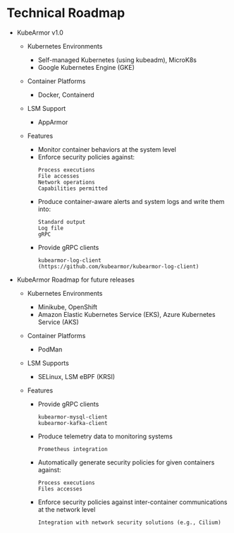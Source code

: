 # Technical Roadmap

* KubeArmor v1.0

  * Kubernetes Environments
    * Self-managed Kubernetes \(using kubeadm\), MicroK8s
    * Google Kubernetes Engine \(GKE\)

  * Container Platforms
    * Docker, Containerd

  * LSM Support
    * AppArmor

  * Features
    * Monitor container behaviors at the system level
    * Enforce security policies against:
      ```text
      Process executions
      File accesses
      Network operations
      Capabilities permitted
      ```
    * Produce container-aware alerts and system logs and write them into:
      ```text
      Standard output
      Log file
      gRPC
      ```
    * Provide gRPC clients
      ```text
      kubearmor-log-client (https://github.com/kubearmor/kubearmor-log-client)
      ```

* KubeArmor Roadmap for future releases
  * Kubernetes Environments
    * Minikube, OpenShift
    * Amazon Elastic Kubernetes Service \(EKS\), Azure Kubernetes Service \(AKS\)

  * Container Platforms
    * PodMan

  * LSM Supports
    * SELinux, LSM eBPF (KRSI)

  * Features
    * Provide gRPC clients
      ```text
      kubearmor-mysql-client
      kubearmor-kafka-client
      ```
    * Produce telemetry data to monitoring systems
      ```text
      Prometheus integration
      ```
    * Automatically generate security policies for given containers against:
      ```text
      Process executions
      Files accesses
      ```
    * Enforce security policies against inter-container communications at the network level
      ```text
      Integration with network security solutions (e.g., Cilium)
      ```
